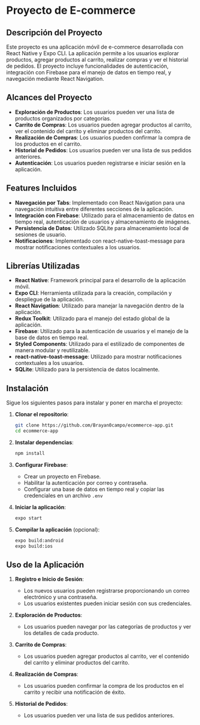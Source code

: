 # Proyecto de E-commerce

## Descripción del Proyecto

Este proyecto es una aplicación móvil de e-commerce desarrollada con React Native y Expo CLI. La aplicación permite a los usuarios explorar productos, agregar productos al carrito, realizar compras y ver el historial de pedidos. El proyecto incluye funcionalidades de autenticación, integración con Firebase para el manejo de datos en tiempo real, y navegación mediante React Navigation.

## Alcances del Proyecto

- **Exploración de Productos**: Los usuarios pueden ver una lista de productos organizados por categorías.
- **Carrito de Compras**: Los usuarios pueden agregar productos al carrito, ver el contenido del carrito y eliminar productos del carrito.
- **Realización de Compras**: Los usuarios pueden confirmar la compra de los productos en el carrito.
- **Historial de Pedidos**: Los usuarios pueden ver una lista de sus pedidos anteriores.
- **Autenticación**: Los usuarios pueden registrarse e iniciar sesión en la aplicación.

## Features Incluidos

- **Navegación por Tabs**: Implementado con React Navigation para una navegación intuitiva entre diferentes secciones de la aplicación.
- **Integración con Firebase**: Utilizado para el almacenamiento de datos en tiempo real, autenticación de usuarios y almacenamiento de imágenes.
- **Persistencia de Datos**: Utilizado SQLite para almacenamiento local de sesiones de usuario.
- **Notificaciones**: Implementado con react-native-toast-message para mostrar notificaciones contextuales a los usuarios.

## Librerías Utilizadas

- **React Native**: Framework principal para el desarrollo de la aplicación móvil.
- **Expo CLI**: Herramienta utilizada para la creación, compilación y despliegue de la aplicación.
- **React Navigation**: Utilizado para manejar la navegación dentro de la aplicación.
- **Redux Toolkit**: Utilizado para el manejo del estado global de la aplicación.
- **Firebase**: Utilizado para la autenticación de usuarios y el manejo de la base de datos en tiempo real.
- **Styled Components**: Utilizado para el estilizado de componentes de manera modular y reutilizable.
- **react-native-toast-message**: Utilizado para mostrar notificaciones contextuales a los usuarios.
- **SQLite**: Utilizado para la persistencia de datos localmente.

## Instalación

Sigue los siguientes pasos para instalar y poner en marcha el proyecto:

1. **Clonar el repositorio**:

   ```sh
   git clone https://github.com/Brayan0campo/ecommerce-app.git
   cd ecommerce-app
   ```

2. **Instalar dependencias**:

   ```sh
   npm install
   ```

3. **Configurar Firebase**:

   - Crear un proyecto en Firebase.
   - Habilitar la autenticación por correo y contraseña.
   - Configurar una base de datos en tiempo real y copiar las credenciales en un archivo `.env`

4. **Iniciar la aplicación**:

   ```sh
   expo start
   ```

5. **Compilar la aplicación** (opcional):
   ```sh
   expo build:android
   expo build:ios
   ```

## Uso de la Aplicación

1. **Registro e Inicio de Sesión**:

   - Los nuevos usuarios pueden registrarse proporcionando un correo electrónico y una contraseña.
   - Los usuarios existentes pueden iniciar sesión con sus credenciales.

2. **Exploración de Productos**:

   - Los usuarios pueden navegar por las categorías de productos y ver los detalles de cada producto.

3. **Carrito de Compras**:

   - Los usuarios pueden agregar productos al carrito, ver el contenido del carrito y eliminar productos del carrito.

4. **Realización de Compras**:

   - Los usuarios pueden confirmar la compra de los productos en el carrito y recibir una notificación de éxito.

5. **Historial de Pedidos**:
   - Los usuarios pueden ver una lista de sus pedidos anteriores.
